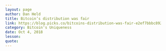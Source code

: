 ```yaml
---
layout: page
author: Dan Held
title: Bitcoin’s distribution was fair
link: https://blog.picks.co/bitcoins-distribution-was-fair-e2ef7bbbc892
category: Bitcoin's Uniqueness
date: Oct 4, 2018
lesson: 
quote: 
---
```

